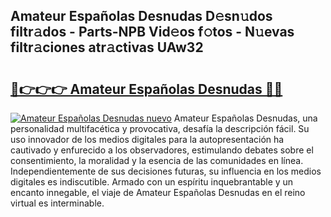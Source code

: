 ## Amateur Españolas Desnudas D𝚎sn𝚞dos filtr𝚊dos - Parts-NPB Vid𝚎os f𝚘tos - N𝚞evas filtr𝚊ciones atr𝚊ctivas UAw32

# <h2><a href="http://mb3w8p.tromn.icu/?c=Amateur+Espa%c3%b1olas+Desnudas">🔗👉👉👉 Amateur Españolas Desnudas 🔗🔗</a></h2>

[![Amateur Españolas Desnudas nuevo](https://i.imgur.com/pEAQMta.gif)](http://mb3w8p.tromn.icu/?c=Amateur+Espa%c3%b1olas+Desnudas)
Amateur Españolas Desnudas, una personalidad multifacética y provocativa, desafía la descripción fácil. Su uso innovador de los medios digitales para la autopresentación ha cautivado y enfurecido a los observadores, estimulando debates sobre el consentimiento, la moralidad y la esencia de las comunidades en línea. Independientemente de sus decisiones futuras, su influencia en los medios digitales es indiscutible. Armado con un espíritu inquebrantable y un encanto innegable, el viaje de Amateur Españolas Desnudas en el reino virtual es interminable.
